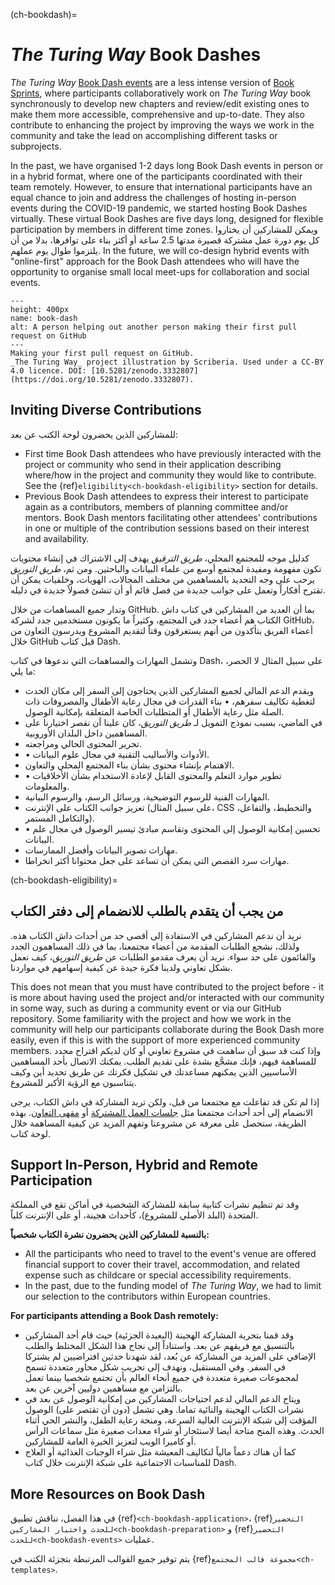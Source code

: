 (ch-bookdash)=
# _The Turing Way_ Book Dashes

_The Turing Way_ [Book Dash events](https://the-turing-way.netlify.app/community-handbook/bookdash.html) are a less intense version of [Book Sprints](https://en.wikipedia.org/wiki/Book_sprint), where participants collaboratively work on _The Turing Way_ book synchronously to develop new chapters and review/edit existing ones to make them more accessible, comprehensive and up-to-date. They also contribute to enhancing the project by improving the ways we work in the community and take the lead on accomplishing different tasks or subprojects.

In the past, we have organised 1-2 days long Book Dash events in person or in a hybrid format, where one of the participants coordinated with their team remotely. However, to ensure that international participants have an equal chance to join and address the challenges of hosting in-person events during the COVID-19 pandemic, we started hosting Book Dashes virtually. These virtual Book Dashes are five days long, designed for flexible participation by members in different time zones. ويمكن للمشاركين أن يختاروا كل يوم دورة عمل مشتركة قصيرة مدتها 2.5 ساعة أو أكثر بناء على توافرها، بدلا من أن يلتزموا طوال يوم عملهم. In the future, we will co-design hybrid events with "online-first" approach for the Book Dash attendees who will have the opportunity to organise small local meet-ups for collaboration and social events.

```{figure} ../figures/first-pull-request.png
---
height: 400px
name: book-dash
alt: A person helping out another person making their first pull request on GitHub
---
Making your first pull request on GitHub.
_The Turing Way_ project illustration by Scriberia. Used under a CC-BY 4.0 licence. DOI: [10.5281/zenodo.3332807](https://doi.org/10.5281/zenodo.3332807).
```

## Inviting Diverse Contributions

للمشاركين الذين يحضرون لوحة الكتب عن بعد:
- First time Book Dash attendees who have previously interacted with the project or community who send in their application describing where/how in the project and community they would like to contribute. See the {ref}`eligibility<ch-bookdash-eligibility>` section for details.
- Previous Book Dash attendees to express their interest to participate again as a contributors, members of planning committee and/or mentors. Book Dash mentors facilitating other attendees' contributions in one or multiple of the contribution sessions based on their interest and availability.

كدليل موجه للمجتمع المحلي، _طريق الترقيق_ يهدف إلى الاشتراك في إنشاء محتويات تكون مفهومة ومفيدة لمجتمع أوسع من علماء البيانات والباحثين. ومن ثم، _طريق التوريق_ يرحب على وجه التحديد بالمساهمين من مختلف المجالات، الهويات، وخلفيات يمكن أن تقترح أفكاراً وتعمل على جوانب جديدة من فصل قائم أو أن تنشئ فصولاً جديدة في دليله.

وتدار جميع المساهمات من خلال GitHub. بما أن العديد من المشاركين في كتاب داش الكتاب هم أعضاء جدد في المجتمع، وكثيراً ما يكونون مستخدمين جدد لشركة GitHub، أعضاء الفريق يتأكدون من أنهم يستغرقون وقتاً لتقديم المشروع ويدرسون التعاون من خلال GitHub قبل كتاب Dash.

وتشمل المهارات والمساهمات التي ندعوها في كتاب Dash، على سبيل المثال لا الحصر، ما يلي:

- ويقدم الدعم المالي لجميع المشاركين الذين يحتاجون إلى السفر إلى مكان الحدث لتغطية تكاليف سفرهم، • بناء القدرات في مجال رعاية الأطفال والمصروفات ذات الصلة مثل رعاية الأطفال أو المتطلبات الخاصة المتعلقة بإمكانية الوصول.
- في الماضي، بسبب نموذج التمويل لـ _طريق التوريق_، كان علينا أن نقصر اختيارنا على المساهمين داخل البلدان الأوروبية.
- تحرير المحتوى الحالي ومراجعته.
- • الأدوات والأساليب التقنية في مجال علوم البيانات.
- الاهتمام بإنشاء محتوى بشأن بناء المجتمع المحلي والتعاون.
- • تطوير موارد التعلم والمحتوى القابل لإعادة الاستخدام بشأن الأخلاقيات والمعلومات.
- المهارات الفنية للرسوم التوضيحية، ورسائل الرسم، والرسوم البيانية.
- تعزيز جوانب الكتاب على الإنترنت (على سبيل المثال، CSS والتخطيط، والتفاعل، والتكامل المستمر).
- • تحسين إمكانية الوصول إلى المحتوى وتقاسم مبادئ تيسير الوصول في مجال علم البيانات.
- مهارات تصوير البيانات وأفضل الممارسات.
- مهارات سرد القصص التي يمكن أن تساعد على جعل محتوانا أكثر انخراطا.

(ch-bookdash-eligibility)=
## من يجب أن يتقدم بالطلب للانضمام إلى دفتر الكتاب

نريد أن ندعم المشاركين في الاستفادة إلى أقصى حد من أحداث داش الكتاب هذه. ولذلك، نشجع الطلبات المقدمة من أعضاء مجتمعنا، بما في ذلك المساهمون الجدد والقائمون على حد سواء. نريد أن يعرف مقدمو الطلبات عن _طريق التوريق_، كيف نعمل بشكل تعاوني ولدينا فكرة جيدة عن كيفية إسهامهم في مواردنا.

This does not mean that you must have contributed to the project before - it is more about having used the project and/or interacted with our community in some way, such as during a community event or via our GitHub repository. Some familiarity with the project and how we work in the community will help our participants collaborate during the Book Dash more easily, even if this is with the support of more experienced community members. وإذا كنت قد سبق أن ساهمت في مشروع تعاوني أو كان لديكم اقتراح محدد للمساهمة فيهم، فإنك مشجَّع بشدة على تقديم الطلب. يمكنك الاتصال بأحد المساهمين الأساسيين الذين يمكنهم مساعدتك في تشكيل فكرتك عن طريق تحديد أين وكيف يتناسبون مع الرؤية الأكبر للمشروع.

إذا لم تكن قد تفاعلت مع مجتمعنا من قبل، ولكن تريد المشاركة في داش الكتاب، يرجى الانضمام إلى أحد أحداث مجتمعنا مثل [جلسات العمل المشتركة](https://the-turing-way.netlify.app/community-handbook/coworking/coworking-weekly.html) أو [مقهى التعاون](https://the-turing-way.netlify.app/community-handbook/coworking/coworking-collabcafe.html#ch-coworking-collabcafe). بهذه الطريقة، ستحصل على معرفة عن مشروعنا وتفهم المزيد عن كيفية المساهمة خلال لوحة كتاب.

## Support In-Person, Hybrid and Remote Participation

وقد تم تنظيم نشرات كتابية سابقة للمشاركة الشخصية في أماكن تقع في المملكة المتحدة (البلد الأصلي للمشروع)، كأحداث هجينة، أو على الإنترنت كلياً.

**بالنسبة للمشاركين الذين يحضرون نشرة الكتاب شخصياً:**
* All the participants who need to travel to the event's venue are offered financial support to cover their travel, accommodation, and related expense such as childcare or special accessibility requirements.
* In the past, due to the funding model of _The Turing Way_, we had to limit our selection to the contributors within European countries.

**For participants attending a Book Dash remotely:**
* وقد قمنا بتجربة المشاركة الهجينة (البعيدة الجزئية) حيث قام أحد المشاركين بالتنسيق مع فريقهم عن بعد. واستناداً إلى نجاح هذا الشكل المختلط والطلب الإضافي على المزيد من المشاركة عن بُعد، لقد شهدنا حدثين افتراضيين لم يشتركا في السفر. وفي المستقبل، ونهدف إلى تجريب شكل محاور متعددة تسمح لمجموعات صغيرة متعددة في جميع أنحاء العالم بأن تجتمع شخصيا بينما تعمل بالتزامن مع مساهمين دوليين آخرين عن بعد.
* ويتاح الدعم المالي لدعم احتياجات المشاركين من إمكانية الوصول عن بعد في نشرات الكتاب الهجينة والنائية تماما. وهي تشمل (دون أن تقتصر على) الوصول المؤقت إلى شبكة الإنترنت العالية السرعة، ومنحة رعاية الطفل، والنشر الحي أثناء الحدث. وهذه المنح متاحة أيضا لاستئجار أو شراء معدات صغيرة مثل سماعات الرأس أو كاميرا الويب لتعزيز الخبرة العامة للمشاركين.
* كما أن هناك دعماً مالياً لتكاليف المعيشة مثل شراء الوجبات الغذائية أو العلاج للمناسبات الاجتماعية على شبكة الإنترنت خلال كتاب Dash.

## More Resources on Book Dash

في هذا الفصل، نناقش تطبيق {ref}`<ch-bookdash-application>`، {ref}`التحضير للحدث واختيار المشاركين<ch-bookdash-preparation>` و {ref}`التحضير للحدث<ch-bookdash-events>` عمليات.

يتم توفير جميع القوالب المرتبطة بتجزئة الكتب في {ref}`مجموعة قالب المجتمع<ch-templates>`.

